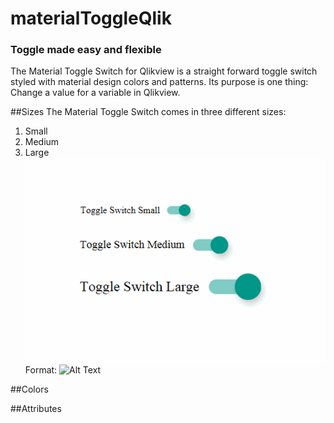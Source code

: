 # materialToggleQlik
### Toggle made easy and flexible

The Material Toggle Switch for Qlikview is a straight forward toggle switch styled with material design colors and patterns. Its purpose is one thing: Change a value for a variable in Qlikview.


##Sizes
  The Material Toggle Switch comes in three different sizes:
  1. Small
  2. Medium
  3. Large
![GitHub Logo](/images/smallMediumLarge.gif)
Format: ![Alt Text](url)

##Colors

##Attributes

